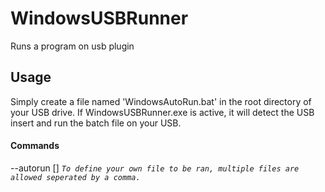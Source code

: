 # WindowsUSBRunner
 Runs a program on usb plugin

## Usage
 Simply create a file named 'WindowsAutoRun.bat' in the root directory of your USB drive.
 If WindowsUSBRunner.exe is active, it will detect the USB insert and run the batch file on your USB.

#### Commands
 --autorun [<file>]
 	*`To define your own file to be ran, multiple files are allowed seperated by a comma.`*

